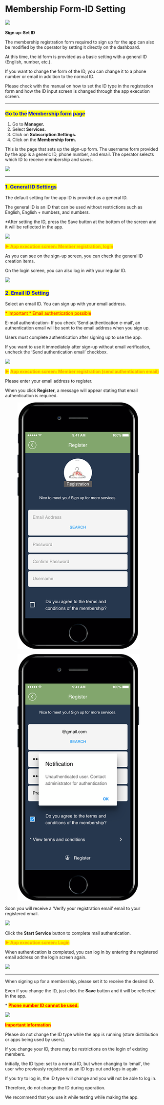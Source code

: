 # Membership Form-ID Setting

![](https://support.swing2app.com/wp-content/uploads/2020/04/1sub.png)

**Sign up-Set ID**

The membership registration form required to sign up for the app can also be modified by the operator by setting it directly on the dashboard.

At this time, the id form is provided as a basic setting with a general ID (English, number, etc.).

If you want to change the form of the ID, you can change it to a phone number or email in addition to the normal ID.

Please check with the manual on how to set the ID type in the registration form and how the ID input screen is changed through the app execution screen.

***

### <mark style="color:blue;">Go to the</mark> <mark style="color:blue;"></mark><mark style="color:blue;">**Membership form**</mark> <mark style="color:blue;"></mark><mark style="color:blue;">page</mark>

1. Go to **Manager.**
2. Select **Services.**
3. Click on **Subscription Settings.**
4. Click on the **Membership form.**

This is the page that sets up the sign-up form. The username form provided by the app is a generic ID, phone number, and email. The operator selects which ID to receive membership and saves.

![](https://support.swing2app.com/wp-content/uploads/2018/10/o.png)

***

### <mark style="color:blue;">**1. General ID Settings**</mark>

The default setting for the app ID is provided as a general ID.

The general ID is an ID that can be used without restrictions such as English, English + numbers, and numbers.

\*After setting the ID, press the Save button at the bottom of the screen and it will be reflected in the app.

![](https://support.swing2app.com/wp-content/uploads/2018/10/Policy10.png)

<mark style="color:orange;">**▶ App execution screen: Member registration, login**</mark>

As you can see on the sign-up screen, you can check the general ID creation items.

On the login screen, you can also log in with your regular ID.

![](https://support.swing2app.com/wp-content/uploads/2020/04/id2.png)

### <mark style="color:blue;">**2. Email ID Setting**</mark>

Select an email ID. You can sign up with your email address.

<mark style="color:red;">\* Important \* Email authentication possible</mark>

E-mail authentication- If you check ‘Send authentication e-mail’, an authentication email will be sent to the email address when you sign up.

Users must complete authentication after signing up to use the app.

If you want to use it immediately after sign-up without email verification, uncheck the ‘Send authentication email’ checkbox.

![](https://support.swing2app.com/wp-content/uploads/2020/04/Screenshot-2020-04-27-at-14.46.29.png)

<mark style="color:orange;">▶</mark> <mark style="color:orange;"></mark><mark style="color:orange;">**App execution screen: Member registration (send authentication email)**</mark>

Please enter your email address to register.

When you click **Register**, a message will appear stating that email authentication is required.

<figure><img src="../../../.gitbook/assets/Group-199v@3x.png" alt=""><figcaption></figcaption></figure>

<figure><img src="../../../.gitbook/assets/Group-197v@3x.png" alt=""><figcaption></figcaption></figure>

Soon you will receive a ‘Verify your registration email’ email to your registered email.

![](https://support.swing2app.com/wp-content/uploads/2020/04/%EC%98%81%EC%96%B4-%EC%9D%B8%EC%A6%9D.png)

Click the **Start Service** button to complete mail authentication.



<mark style="color:orange;">**▶ App execution screen: Login**</mark>

When authentication is completed, you can log in by entering the registered email address on the login screen again.

![](https://support.swing2app.com/wp-content/uploads/2020/04/email@3x.png)

***

When signing up for a membership, please set it to receive the desired ID.

Even if you change the ID, just click the **Save** button and it will be reflected in the app.



\* <mark style="color:red;">**Phone number ID cannot be used.**</mark>

![](https://support.swing2app.com/wp-content/uploads/2020/04/%EC%95%84%EC%9D%B4%EB%94%94-%EC%84%A4%EC%A0%95\_%EC%98%81%EB%AC%B8.png)

<mark style="color:red;">**Important information**</mark>

Please do not change the ID type while the app is running (store distribution or apps being used by users).

If you change your ID, there may be restrictions on the login of existing members.

Initially, the ID type: set to a normal ID, but when changing to ‘email’, the user who previously registered as an ID logs out and logs in again

If you try to log in, the ID type will change and you will not be able to log in.

Therefore, do not change the ID during operation.

We recommend that you use it while testing while making the app.
